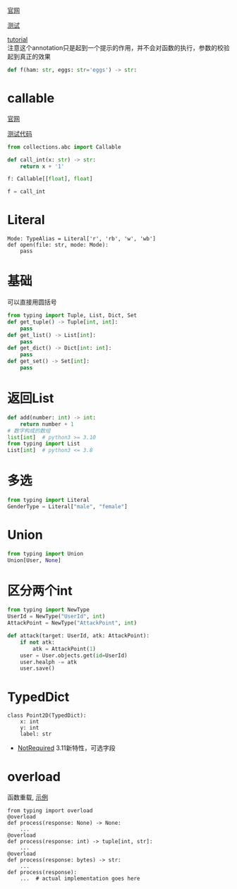 [官网](https://docs.python.org/3/library/typing.html)

[测试](./typing_test.py)

[tutorial](https://docs.python.org/3/tutorial/controlflow.html#function-annotations)  
注意这个annotation只是起到一个提示的作用，并不会对函数的执行，参数的校验起到真正的效果
```python
def f(ham: str, eggs: str='eggs') -> str:
```
# callable

[官网](https://docs.python.org/3/library/typing.html#annotating-callable-objects)

[测试代码](../test/test_typing_callable.py)

```python
from collections.abc import Callable

def call_int(x: str) -> str:
    return x + '1'

f: Callable[[float], float]

f = call_int
```

# Literal
```
Mode: TypeAlias = Literal['r', 'rb', 'w', 'wb']
def open(file: str, mode: Mode):
    pass
```

# 基础
可以直接用圆括号
```python
from typing import Tuple, List, Dict, Set
def get_tuple() -> Tuple[int, int]:
    pass
def get_list() -> List[int]:
    pass
def get_dict() -> Dict[int: int]:
    pass
def get_set() -> Set[int]:
    pass
```


# 返回List
```python
def add(number: int) -> int:
    return number + 1
# 数字构成的数组
list[int]  # python3 >= 3.10
from typing import List
List[int]  # python3 <= 3.8
```

# 多选

```python
from typing import Literal
GenderType = Literal["male", "female"]
```


# Union

```python
from typing import Union
Union[User, None]
```

# 区分两个int

```python
from typing import NewType
UserId = NewType("UserId", int)
AttackPoint = NewType("AttackPoint", int)

def attack(target: UserId, atk: AttackPoint):
    if not atk:
        atk = AttackPoint(1)
    user = User.objects.get(id=UserId)
    user.healph -= atk
    user.save()

```


# TypedDict

```python3
class Point2D(TypedDict):
    x: int
    y: int
    label: str
```

* [NotRequired](https://docs.python.org/3/library/typing.html#typing.NotRequired)
3.11新特性，可选字段


# overload
函数重载, [示例](../test_typing_overload.py)
```python3
from typing import overload
@overload
def process(response: None) -> None:
    ...
@overload
def process(response: int) -> tuple[int, str]:
    ...
@overload
def process(response: bytes) -> str:
    ...
def process(response):
    ...  # actual implementation goes here
```
